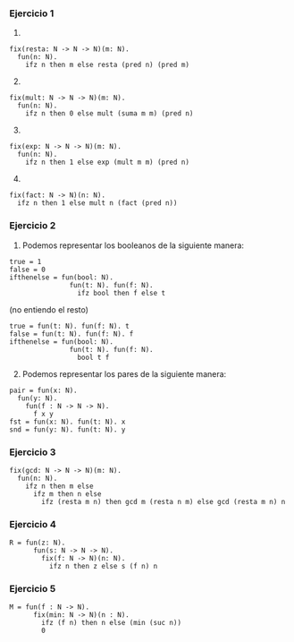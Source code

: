 ### Ejercicio 1
1. 
```text
fix(resta: N -> N -> N)(m: N).
  fun(n: N).
    ifz n then m else resta (pred n) (pred m)
```

2. 
```text
fix(mult: N -> N -> N)(m: N).
  fun(n: N).
    ifz n then 0 else mult (suma m m) (pred n)
```

3. 
```text
fix(exp: N -> N -> N)(m: N).
  fun(n: N).
    ifz n then 1 else exp (mult m m) (pred n)
```
4. 
```text
fix(fact: N -> N)(n: N).
  ifz n then 1 else mult n (fact (pred n))
```

### Ejercicio 2
1. Podemos representar los booleanos de la siguiente manera:
```text
true = 1
false = 0
ifthenelse = fun(bool: N).
               fun(t: N). fun(f: N).
                 ifz bool then f else t
```
(no entiendo el resto)
```text
true = fun(t: N). fun(f: N). t
false = fun(t: N). fun(f: N). f
ifthenelse = fun(bool: N).
               fun(t: N). fun(f: N).
                 bool t f
```

2. Podemos representar los pares de la siguiente manera:
```text
pair = fun(x: N).
  fun(y: N).
    fun(f : N -> N -> N).
      f x y
fst = fun(x: N). fun(t: N). x
snd = fun(y: N). fun(t: N). y
```

### Ejercicio 3
```text
fix(gcd: N -> N -> N)(m: N).
  fun(n: N).
    ifz n then m else
      ifz m then n else
        ifz (resta m n) then gcd m (resta n m) else gcd (resta m n) n
```

### Ejercicio 4
```text
R = fun(z: N).
      fun(s: N -> N -> N).
        fix(f: N -> N)(n: N).
          ifz n then z else s (f n) n
```
### Ejercicio 5
```text
M = fun(f : N -> N).
      fix(min: N -> N)(n : N).
        ifz (f n) then n else (min (suc n))
        0
```
